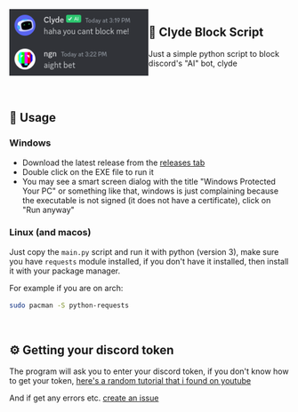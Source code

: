 <img src="bet.png" height="120" align="left">

## 🤖 Clyde Block Script
Just a simple python script to block discord's "AI" bot, clyde

<br>
<br>

## 📑 Usage 
### Windows
- Download the latest release from the [releases tab](https://github.com/ngn13/clyde-blocker/releases)
- Double click on the EXE file to run it 
- You may see a smart screen dialog with the title "Windows Protected Your PC"
or something like that, windows is just complaining because the executable is not signed 
(it does not have a certificate), click on "Run anyway"

### Linux (and macos)
Just copy the `main.py` script and run it with python (version 3), make sure
you have `requests` module installed, if you don't have it installed, then install 
it with your package manager.

For example if you are on arch:
```bash
sudo pacman -S python-requests
```

<br>

## ⚙ Getting your discord token
The program will ask you to enter your discord token, if you don't know
how to get your token, [here's a random tutorial that i found on youtube](https://www.youtube.com/watch?v=b1SY4zTNnAE)


And if get any errors etc. [create an issue](https://github.com/ngn13/clyde-blocker/issues)

<br>
